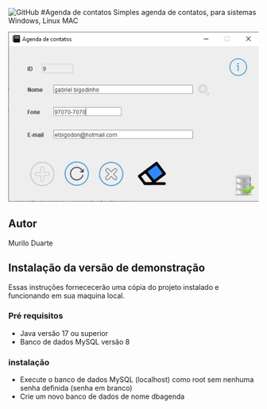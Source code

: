 ![GitHub](https://img.shields.io/github/license/MuriloDuarte97/Agenda?style=plastic)
#Agenda de contatos
Simples agenda de contatos, para sistemas Windows, Linux MAC

![Print da tela](https://github.com/MuriloDuarte97/Agenda/blob/main/img/Sem%20t%C3%ADtulo.png)
## Autor
Murilo Duarte

## Instalação da versão de demonstração
Essas instruções fornececerão uma cópia do projeto instalado e funcionando em sua maquina local.

### Pré requisitos

* Java versão 17 ou superior
* Banco de dados MySQL versão 8

### instalação

* Execute o banco de dados MySQL (localhost) como root sem nenhuma senha definida (senha em branco)
* Crie um novo banco de dados de nome dbagenda
